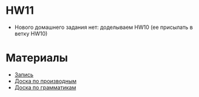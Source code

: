 # HW11

* Нового домашнего задания нет: доделываем HW10 (ее присылать в ветку HW10)

# Материалы

* [Запись](https://drive.google.com/open?id=1H8Sgo6XjdpGYl94YOejvO_tU5rWwF2ag)
* [Доска по производным](https://drive.google.com/open?id=1xaOAT04vEMcglGryF_ZaLJv_JgPpBu2F)
* [Доска по грамматикам](https://drive.google.com/open?id=1t49etozMmuIrLP-cUIEO7H_sv3Faffr8)